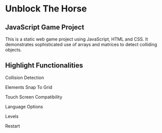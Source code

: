 # Unblock The Horse
## JavaScript Game Project

This is a static web game project using JavaScript, HTML and CSS. It demonstrates sophisticated use of arrays and matrices to detect colliding objects. 

## Highlight Functionalities

Collision Detection

Elements Snap To Grid

Touch Screen Compatibility

Language Options

Levels

Restart
